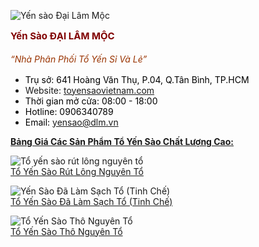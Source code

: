 ![Yến sào Đại Lâm Mộc](http://toyensaovietnam.com/wp-content/uploads/2015/05/lien-he-yen-sao-dai-lam-moc.jpg)

<span style="text-align: -webkit-auto; font-size: 15px; background-color: transparent; line-height: 1.5; color: #800000;">**Yến Sào ĐẠI LÂM MỘC**</span>

<span style="text-align: -webkit-auto; font-size: 14px; background-color: transparent; line-height: 1.5; color: #993300;">_“Nhà Phân Phối Tổ Yến Sỉ Và Lẻ”_</span>

*   <span style="color: #000000;">Trụ sở: 641 Hoàng Văn Thụ, P.04, Q.Tân Bình, TP.HCM</span>
*   Website: [toyensaovietnam.com](http://toyensaovietnam.com/)
*   <span style="color: #000000;">Thời gian mở cửa: 08:00 - 18:00</span>
*   <span style="color: #000000;">Hotline: 0906340789</span>
*   <span style="color: #000000;">Email: yensao@dlm.vn</span>



**[<span style="vertical-align: inherit;"><span style="vertical-align: inherit;">Bảng Giá Các Sản Phẩm Tổ Yến Sào Chất Lượng Cao:</span></span>](http://toyensaovietnam.com/gia-to-yen-yen-sao-cac-loai/ "Bảng Giá Các Sản Phẩm Tổ Yến Sào Chất Lượng Cao")**  

![Tổ yến sào rút lông nguyên tổ](http://toyensaovietnam.com/wp-content/uploads/2018/09/to-yen-sao-rut-long-01.jpg)  
[Tổ Yến Sào Rút Lông Nguyên Tổ](http://toyensaovietnam.com/gia-to-yen-sao-rut-long-nguyen-to/ "Tổ Yến Sào Rút Lông Nguyên Tổ")

![Yến Sào Đã Làm Sạch Tổ (Tinh Chế)](http://toyensaovietnam.com/wp-content/uploads/2018/09/to-yen-tinh-che-lam-sach.jpg)  
[Tổ Yến Sào Đã Làm Sạch Tổ (Tinh Chế)](http://toyensaovietnam.com/gia-to-yen-sao-tinh-che-da-lam-sach/ "Tổ Yến Sào Đã Làm Sạch Tổ (Tinh Chế)")  

![Tổ Yến Sào Thô Nguyên Tổ](http://toyensaovietnam.com/wp-content/uploads/2015/05/yen-tho-con-long.jpg)  
[<span style="vertical-align: inherit;">Tổ Yến Sào Thô Nguyên Tổ</span>](http://toyensaovietnam.com/to-yen-yen-sao/ "Tổ Yến Sào Thô Nguyên Tổ")
